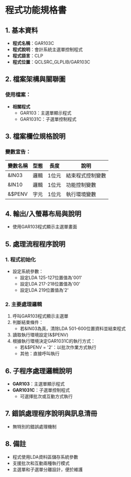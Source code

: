 # 程式功能規格書

## 1. 基本資料
- **程式名稱**：GAR103C
- **程式說明**：會計系統主選單控制程式
- **程式語言**：CLP
- **程式位置**：QCLSRC_GLPLIB/GAR103C

## 2. 檔案架構與關聯圖
### 使用檔案：
- **相關程式**
  - GAR103：主選單顯示程式
  - GAR1031C：子選單控制程式

## 3. 檔案欄位規格說明
### 變數宣告：
| 變數名稱 | 型態 | 長度 | 說明 |
|---------|------|------|------|
| &IN03 | 邏輯 | 1位元 | 結束程式控制變數 |
| &IN10 | 邏輯 | 1位元 | 功能控制變數 |
| &$PENV | 字元 | 1位元 | 執行環境變數 |

## 4. 輸出/入螢幕布局與說明
- 使用GAR103程式顯示主選單畫面

## 5. 處理流程程序說明
### 1. 程式初始化
- 設定系統參數：
  * 設定LDA 125-127位置值為'001'
  * 設定LDA 217-218位置值為'00'
  * 設定LDA 219位置值為'2'

### 2. 主要處理邏輯
1. 呼叫GAR103程式顯示主選單
2. 判斷結束條件：
   - 若&IN03為真，清除LDA 501-600位置資料並結束程式
3. 讀取執行環境設定(&$PENV)
4. 根據執行環境決定GAR1031C的執行方式：
   - 若&$PENV = '2'：以批次作業方式執行
   - 其他：直接呼叫執行

## 6. 子程序處理邏輯說明
- **GAR103**：主選單顯示程式
- **GAR1031C**：子選單控制程式
  * 可選擇批次或互動方式執行

## 7. 錯誤處理程序說明與訊息清冊
- 無特別的錯誤處理機制

## 8. 備註
- 程式使用LDA資料區儲存系統參數
- 支援批次和互動兩種執行模式
- 主選單和子選單分離設計，便於維護 